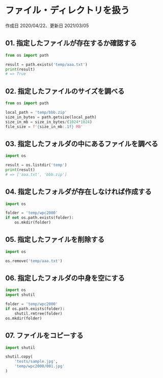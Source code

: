 # ファイル・ディレクトリを扱う

作成日 2020/04/22、更新日 2021/03/05

## 01. 指定したファイルが存在するか確認する

```python
from os import path

result = path.exists('temp/aaa.txt')
print(result)
# => True
```

## 02. 指定したファイルのサイズを調べる

```python
from os import path

local_path = 'temp/bbb.zip'
size_in_bytes = path.getsize(local_path)
size_in_mb = size_in_bytes/(1024*1024)
file_size = f'{size_in_mb:.1f} MB'
```

## 03. 指定したフォルダの中にあるファイルを調べる

```python
import os

result = os.listdir('temp')
print(result)
# => ['aaa.txt', 'bbb.zip']
```

## 04. 指定したフォルダが存在しなければ作成する

```python
import os

folder = 'temp/wpc2000'
if not os.path.exists(folder):
    os.mkdir(folder)
```

## 05. 指定したファイルを削除する

```python
import os

os.remove('temp/aaa.txt')
```

## 06. 指定したフォルダの中身を空にする

```python
import os
import shutil

folder = 'temp/wpc2000'
if os.path.exists(folder):
    shutil.rmtree(folder)
os.mkdir(folder)
```

## 07. ファイルをコピーする

```python
import shutil

shutil.copy(
    'tests/sample.jpg',
    'temp/wpc2000/001.jpg'
)
```
